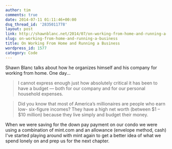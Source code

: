```yaml
---
author: tim
comments: true
date: 2014-07-11 01:11:46+00:00
dsq_thread_id: '2835011778'
layout: post
link: http://shawnblanc.net/2014/07/on-working-from-home-and-running-a-business/
slug: on-working-from-home-and-running-a-business
title: On Working From Home and Running a Business
wordpress_id: 1577
category: Code
---
```


Shawn Blanc talks about how he organizes himself and his company for working
from home. One day...

> I cannot express enough just how absolutely critical it has been to have a
budget — both for our company and for our personal household expenses.

>

> Did you know that most of America’s millionaires are people who earn low-
six-figure incomes? They have a high net worth (between $1 – $10 million)
because they live simply and budget their money.

When we were saving for the down pay payment on our condo we were using a
combination of mint.com and an allowance (envelope method, cash) I've started
playing around with mint again to get a better idea of what we spend lonely on
and prep us for the next chapter.
